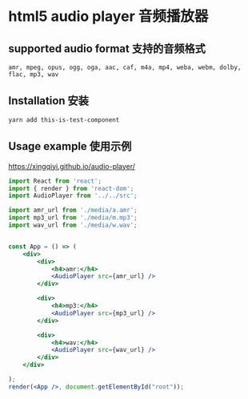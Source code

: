# html5 audio player 音频播放器

## supported audio format 支持的音频格式
 `amr, mpeg, opus, ogg, oga, aac, caf, m4a, mp4, weba, webm, dolby, flac, mp3, wav`

## Installation 安装
`yarn add this-is-test-component`


## Usage example 使用示例
https://xingqiyi.github.io/audio-player/


```jsx
import React from 'react';
import { render } from 'react-dom';
import AudioPlayer from '../../src';

import amr_url from './media/a.amr';
import mp3_url from './media/m.mp3';
import wav_url from './media/w.wav';


const App = () => (
    <div>
        <div>
            <h4>amr:</h4>
            <AudioPlayer src={amr_url} />
        </div>

        <div>
            <h4>mp3:</h4>
            <AudioPlayer src={mp3_url} />
        </div>

        <div>
            <h4>wav:</h4>
            <AudioPlayer src={wav_url} />
        </div>
    </div>

);
render(<App />, document.getElementById("root"));
```